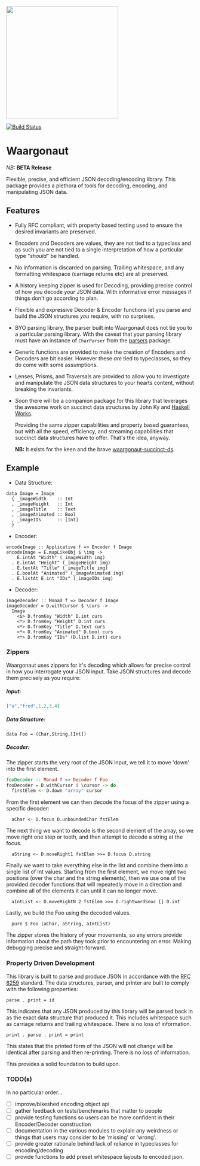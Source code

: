 <img src="http://i.imgur.com/0h9dFhl.png" width="300px"/>

[![Build Status](https://travis-ci.org/qfpl/waargonaut.svg?branch=master)](https://travis-ci.org/qfpl/waargonaut)

# Waargonaut

_NB:_ **BETA Release**

Flexible, precise, and efficient JSON decoding/encoding library. This package
provides a plethora of tools for decoding, encoding, and manipulating JSON data.

## Features

* Fully RFC compliant, with property based testing used to ensure the desired
  invariants are preserved.

* Encoders and Decoders are values, they are not tied to a typeclass and as such
  you are not tied to a single interpretation of how a particular type
  "_should_" be handled.
  
* No information is discarded on parsing. Trailing whitespace, and any
  formatting whitespace (carriage returns etc) are all preserved. 

* A history keeping zipper is used for Decoding, providing precise control of
  how _you_ decode _your_ JSON data. With informative error messages if things
  don't go according to plan.

* Flexible and expressive Decoder & Encoder functions let you parse and build
  the JSON structures _you_ require, with no surprises.

* BYO parsing library, the parser built into Waargonaut does not tie you to a
  particular parsing library. With the caveat that your parsing library must
  have an instance of `CharParser` from the [parsers](https://hackage.haskell.org/package/parsers) package.

* Generic functions are provided to make the creation of Encoders and Decoders
  are bit easier. However these _are_ tied to typeclasses, so they do come with
  some assumptions.

* Lenses, Prisms, and Traversals are provided to allow you to investigate and
  manipulate the JSON data structures to your hearts content, without breaking
  the invariants.


* _Soon_ there will be a companion package for this library that leverages the awesome
  work on succinct data structures by John Ky and [Haskell Works](https://github.com/haskell-works/). 

  Providing the same zipper capabilities and property based guarantees, but with
  all the speed, efficiency, and streaming capabilities that succinct data
  structures have to offer. That's the idea, anyway.
  
  **NB:** It exists for the keen and the brave [waargonaut-succinct-ds](https://github.com/qfpl/waargonaut-succinct-ds).

## Example

- Data Structure:
```
data Image = Image
  { _imageWidth    :: Int
  , _imageHeight   :: Int
  , _imageTitle    :: Text
  , _imageAnimated :: Bool
  , _imageIDs      :: [Int]
  }
```

- Encoder:
```
encodeImage :: Applicative f => Encoder f Image
encodeImage = E.mapLikeObj $ \img ->
    E.intAt "Width" (_imageWidth img)
  . E.intAt "Height" (_imageHeight img)
  . E.textAt "Title" (_imageTitle img)
  . E.boolAt "Animated" (_imageAnimated img)
  . E.listAt E.int "IDs" (_imageIDs img)
```

- Decoder:
```
imageDecoder :: Monad f => Decoder f Image
imageDecoder = D.withCursor $ \curs ->
  Image
    <$> D.fromKey "Width" D.int curs
    <*> D.fromKey "Height" D.int curs
    <*> D.fromKey "Title" D.text curs
    <*> D.fromKey "Animated" D.bool curs
    <*> D.fromKey "IDs" (D.list D.int) curs
```

### Zippers

Waargonaut uses zippers for it's decoding which allows for precise control in
how you interrogate your JSON input. Take JSON structures and decode them
precisely as you require:

##### Input:

```JSON
["a","fred",1,2,3,4]
```

##### Data Structure:

```
data Foo = (Char,String,[Int])
```

##### Decoder:

The zipper starts the very root of the JSON input, we tell it to move 'down'
into the first element.
```haskell
fooDecoder :: Monad f => Decoder f Foo
fooDecoder = D.withCursor $ \cursor -> do
  firstElem <- D.down "array" cursor
```
From the first element we can then decode the focus of the zipper using a
specific decoder:
```
  aChar <- D.focus D.unboundedChar fstElem
```
The next thing we want to decode is the second element of the array, so we
move right one step or tooth, and then attempt to decode a string at the
focus.
```
  aString <- D.moveRight1 fstElem >>= D.focus D.string
```
Finally we want to take everything else in the list and combine them into a
single list of Int values. Starting from the first element, we move right
two positions (over the char and the string elements), then we use one of
the provided decoder functions that will repeatedly move in a direction and
combine all of the elements it can until it can no longer move.
```
  aIntList <- D.moveRightN 2 fstElem >>= D.rightwardSnoc [] D.int
```
Lastly, we build the Foo using the decoded values.
```
  pure $ Foo (aChar, aString, aIntList)
```

The zipper stores the history of your movements, so any errors provide
information about the path they took prior to encountering an error. Making
debugging precise and straight-forward.

### Property Driven Development

This library is built to parse and produce JSON in accordance with the [RFC
8259](https://tools.ietf.org/html/rfc8259) standard. The data structures,
parser, and printer are built to comply with the following properties:

```
parse . print = id
```
This indicates that any JSON produced by this library will be parsed back in as
the exact data structure that produced it. This includes whitespace such as
carriage returns and trailing whitespace. There is no loss of information.

```
print . parse . print = print
```
This states that the printed form of the JSON will not change will be identical
after parsing and then re-printing. There is no loss of information.

This provides a solid foundation to build upon.

### TODO(s)

In no particular order...

- [ ] improve/bikeshed encoding object api 
- [ ] gather feedback on tests/benchmarks that matter to people
- [ ] provide testing functions so users can be more confident in their Encoder/Decoder construction
- [ ] documentation in the various modules to explain any weirdness or things that users may consider to be 'missing' or 'wrong'.
- [ ] provide greater rationale behind lack of reliance in typeclasses for encoding/decoding
- [ ] provide functions to add preset whitespace layouts to encoded json.

